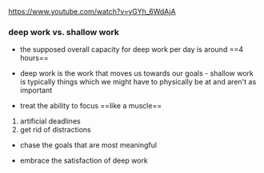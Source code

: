 https://www.youtube.com/watch?v=yGYh_6WdAjA

### deep work vs. shallow work

- the supposed overall capacity for deep work per day is around ==4 hours==

- deep work is the work that moves us towards our goals - shallow work is typically things which we might have to physically be at and aren't as important

- treat the ability to focus ==like a muscle==
1. artificial deadlines
2. get rid of distractions

- chase the goals that are most meaningful

- embrace the satisfaction of deep work